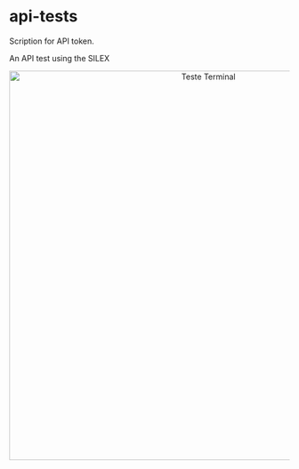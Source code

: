 api-tests
=========

Scription for API token.

An API test using the SILEX


<p align="center"><img src="http://i.giphy.com/3o7abDBYlUU0V3jEwE.gif" width="700" alt="Teste Terminal" /></p>
